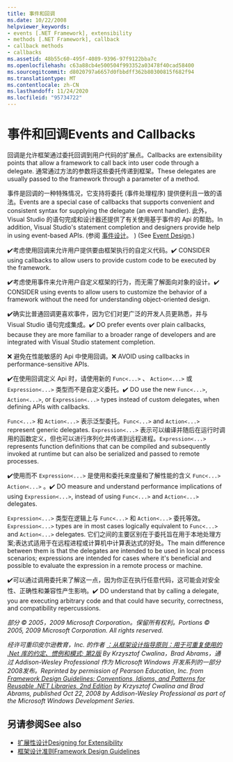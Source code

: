 ```yaml
---
title: 事件和回调
ms.date: 10/22/2008
helpviewer_keywords:
- events [.NET Framework], extensibility
- methods [.NET Framework], callback
- callback methods
- callbacks
ms.assetid: 48b55c60-495f-4089-9396-97f9122bba7c
ms.openlocfilehash: c63a88cb4e500504f993352a03478f40cad58400
ms.sourcegitcommit: d8020797a6657d0fbbdff362b80300815f682f94
ms.translationtype: MT
ms.contentlocale: zh-CN
ms.lasthandoff: 11/24/2020
ms.locfileid: "95734722"
---
```

# <a name="events-and-callbacks"></a><span data-ttu-id="1dda7-102">事件和回调</span><span class="sxs-lookup"><span data-stu-id="1dda7-102">Events and Callbacks</span></span>

<span data-ttu-id="1dda7-103">回调是允许框架通过委托回调到用户代码的扩展点。</span><span class="sxs-lookup"><span data-stu-id="1dda7-103">Callbacks are extensibility points that allow a framework to call back into user code through a delegate.</span></span> <span data-ttu-id="1dda7-104">通常通过方法的参数将这些委托传递到框架。</span><span class="sxs-lookup"><span data-stu-id="1dda7-104">These delegates are usually passed to the framework through a parameter of a method.</span></span>

 <span data-ttu-id="1dda7-105">事件是回调的一种特殊情况，它支持将委托 (事件处理程序) 提供便利且一致的语法。</span><span class="sxs-lookup"><span data-stu-id="1dda7-105">Events are a special case of callbacks that supports convenient and consistent syntax for supplying the delegate (an event handler).</span></span> <span data-ttu-id="1dda7-106">此外，Visual Studio 的语句完成和设计器还提供了有关使用基于事件的 Api 的帮助。</span><span class="sxs-lookup"><span data-stu-id="1dda7-106">In addition, Visual Studio's statement completion and designers provide help in using event-based APIs.</span></span> <span data-ttu-id="1dda7-107"> (参阅 [事件设计](event.md)。 ) </span><span class="sxs-lookup"><span data-stu-id="1dda7-107">(See [Event Design](event.md).)</span></span>

 <span data-ttu-id="1dda7-108">✔️考虑使用回调来允许用户提供要由框架执行的自定义代码。</span><span class="sxs-lookup"><span data-stu-id="1dda7-108">✔️ CONSIDER using callbacks to allow users to provide custom code to be executed by the framework.</span></span>

 <span data-ttu-id="1dda7-109">✔️考虑使用事件来允许用户自定义框架的行为，而无需了解面向对象的设计。</span><span class="sxs-lookup"><span data-stu-id="1dda7-109">✔️ CONSIDER using events to allow users to customize the behavior of a framework without the need for understanding object-oriented design.</span></span>

 <span data-ttu-id="1dda7-110">✔️确实比普通回调更喜欢事件，因为它们对更广泛的开发人员更熟悉，并与 Visual Studio 语句完成集成。</span><span class="sxs-lookup"><span data-stu-id="1dda7-110">✔️ DO prefer events over plain callbacks, because they are more familiar to a broader range of developers and are integrated with Visual Studio statement completion.</span></span>

 <span data-ttu-id="1dda7-111">❌ 避免在性能敏感的 Api 中使用回调。</span><span class="sxs-lookup"><span data-stu-id="1dda7-111">❌ AVOID using callbacks in performance-sensitive APIs.</span></span>

 <span data-ttu-id="1dda7-112">✔️在使用回调定义 Api 时，请使用新的 `Func<...>` 、 `Action<...>` 或 `Expression<...>` 类型而不是自定义委托。</span><span class="sxs-lookup"><span data-stu-id="1dda7-112">✔️ DO use the new `Func<...>`, `Action<...>`, or `Expression<...>` types instead of custom delegates, when defining APIs with callbacks.</span></span>

 <span data-ttu-id="1dda7-113">`Func<...>` 和 `Action<...>` 表示泛型委托。</span><span class="sxs-lookup"><span data-stu-id="1dda7-113">`Func<...>` and `Action<...>` represent generic delegates.</span></span> <span data-ttu-id="1dda7-114">`Expression<...>` 表示可以编译并随后在运行时调用的函数定义，但也可以进行序列化并传递到远程进程。</span><span class="sxs-lookup"><span data-stu-id="1dda7-114">`Expression<...>` represents function definitions that can be compiled and subsequently invoked at runtime but can also be serialized and passed to remote processes.</span></span>

 <span data-ttu-id="1dda7-115">✔️使用而不 `Expression<...>` 是使用和委托来度量和了解性能的含义 `Func<...>` `Action<...>` 。</span><span class="sxs-lookup"><span data-stu-id="1dda7-115">✔️ DO measure and understand performance implications of using `Expression<...>`, instead of using `Func<...>` and `Action<...>` delegates.</span></span>

 <span data-ttu-id="1dda7-116">`Expression<...>` 类型在逻辑上与 `Func<...>` 和 `Action<...>` 委托等效。</span><span class="sxs-lookup"><span data-stu-id="1dda7-116">`Expression<...>` types are in most cases logically equivalent to `Func<...>` and `Action<...>` delegates.</span></span> <span data-ttu-id="1dda7-117">它们之间的主要区别在于委托旨在用于本地处理方案;表达式适用于在远程进程或计算机中计算表达式的好处。</span><span class="sxs-lookup"><span data-stu-id="1dda7-117">The main difference between them is that the delegates are intended to be used in local process scenarios; expressions are intended for cases where it's beneficial and possible to evaluate the expression in a remote process or machine.</span></span>

 <span data-ttu-id="1dda7-118">✔️可以通过调用委托来了解这一点，因为你正在执行任意代码，这可能会对安全性、正确性和兼容性产生影响。</span><span class="sxs-lookup"><span data-stu-id="1dda7-118">✔️ DO understand that by calling a delegate, you are executing arbitrary code and that could have security, correctness, and compatibility repercussions.</span></span>

 <span data-ttu-id="1dda7-119">*部分 &copy; 2005，2009 Microsoft Corporation。保留所有权利。*</span><span class="sxs-lookup"><span data-stu-id="1dda7-119">*Portions &copy; 2005, 2009 Microsoft Corporation. All rights reserved.*</span></span>

 <span data-ttu-id="1dda7-120">*经许可重印皮尔逊教育，Inc. 的作者 [：从框架设计指导原则：用于可重复使用的 .Net 库的约定、惯例和模式; 第2版](https://www.informit.com/store/framework-design-guidelines-conventions-idioms-and-9780321545619) By Krzysztof Cwalina，Brad Abrams，通过 Addison-Wesley Professional 作为 Microsoft Windows 开发系列的一部分2008发布。*</span><span class="sxs-lookup"><span data-stu-id="1dda7-120">*Reprinted by permission of Pearson Education, Inc. from [Framework Design Guidelines: Conventions, Idioms, and Patterns for Reusable .NET Libraries, 2nd Edition](https://www.informit.com/store/framework-design-guidelines-conventions-idioms-and-9780321545619) by Krzysztof Cwalina and Brad Abrams, published Oct 22, 2008 by Addison-Wesley Professional as part of the Microsoft Windows Development Series.*</span></span>

## <a name="see-also"></a><span data-ttu-id="1dda7-121">另请参阅</span><span class="sxs-lookup"><span data-stu-id="1dda7-121">See also</span></span>

- [<span data-ttu-id="1dda7-122">扩展性设计</span><span class="sxs-lookup"><span data-stu-id="1dda7-122">Designing for Extensibility</span></span>](designing-for-extensibility.md)
- [<span data-ttu-id="1dda7-123">框架设计准则</span><span class="sxs-lookup"><span data-stu-id="1dda7-123">Framework Design Guidelines</span></span>](index.md)
